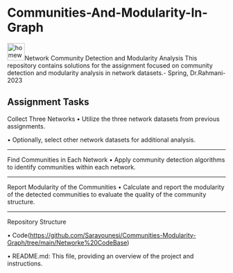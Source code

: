 # Communities-And-Modularity-In-Graph

<img width="40" height="40" src="https://img.icons8.com/?size=100&id=kOPTH4LnJoIU&format=png&color=000000" alt="homework"/>Network Community Detection and Modularity Analysis
This repository contains solutions for the assignment focused on community detection and modularity analysis in network datasets.- Spring, Dr.Rahmani-2023

Assignment Tasks
-------------------------
Collect Three Networks
•  Utilize the three network datasets from previous assignments.

•  Optionally, select other network datasets for additional analysis.

-------------------------

Find Communities in Each Network
•  Apply community detection algorithms to identify communities within each network.

-------------------------
Report Modularity of the Communities
•  Calculate and report the modularity of the detected communities to evaluate the quality of the community structure.

-------
Repository Structure


•  Code(https://github.com/Sarayounesi/Communities-Modularity-Graph/tree/main/Networke%20CodeBase)

•  README.md: This file, providing an overview of the project and instructions.
